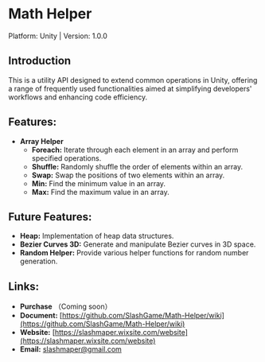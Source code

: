 # Math Helper
Platform: Unity | Version: 1.0.0

## Introduction
This is a utility API designed to extend common operations in Unity, offering a range of frequently used functionalities aimed at simplifying developers' workflows and enhancing code efficiency.

## Features:
* **Array Helper**
  * **Foreach:** Iterate through each element in an array and perform specified operations.
  * **Shuffle:** Randomly shuffle the order of elements within an array.
  * **Swap:** Swap the positions of two elements within an array.
  * **Min:** Find the minimum value in an array.
  * **Max:** Find the maximum value in an array.

## Future Features:
* **Heap:** Implementation of heap data structures.
* **Bezier Curves 3D:** Generate and manipulate Bezier curves in 3D space.
* **Random Helper:** Provide various helper functions for random number generation.

## Links:
* **Purchase** （Coming soon）
* **Document:** [https://github.com/SlashGame/Math-Helper/wiki](https://github.com/SlashGame/Math-Helper/wiki)
* **Website:** [https://slashmaper.wixsite.com/website](https://slashmaper.wixsite.com/website)
* **Email:** [slashmaper@gmail.com](slashmaper@gmail.com)
